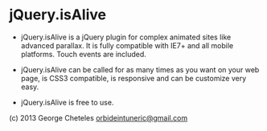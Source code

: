 jQuery.isAlive
==============

 - jQuery.isAlive is a jQuery plugin for complex animated sites like advanced parallax. It is fully compatible with IE7+ and all mobile platforms. Touch events are included.

 - jQuery.isAlive can be called for as many times as you want on your web page, is CSS3 compatible, is responsive and can be customize very easy.

 - jQuery.isAlive is free to use.

(c) 2013 George Cheteles
orbideintuneric@gmail.com